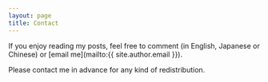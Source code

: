 ```yaml
---
layout: page
title: Contact
---
```


If you enjoy reading my posts, feel free to comment (in English, Japanese or Chinese) or [email me](mailto:{{ site.author.email }}).

Please contact me in advance for any kind of redistribution.